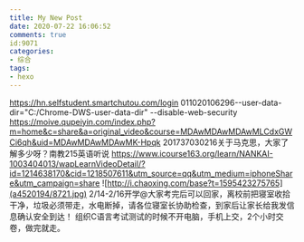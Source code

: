 ```yaml
---
title: My New Post
date: 2020-07-22 16:06:52
comments: true
id:9071
categories:
- 综合
tags:
- hexo
---
```

https://hn.selfstudent.smartchutou.com/login
011020106296--user-data-dir="C:/Chrome-DWS-user-data-dir" --disable-web-security
https://moive.qupeiyin.com/index.php?m=home&c=share&a=original_video&course=MDAwMDAwMDAwMLCdxGWCi6qh&uid=MDAwMDAwMDAwMK-Hpqk
201737030216关于马克思，大家了解多少呀？南教215英语听说
https://www.icourse163.org/learn/NANKAI-1003404013/wapLearnVideoDetail/?id=1214638170&cid=1218507611&utm_source=qq&utm_medium=iphoneShare&utm_campaign=share
![http://i.chaoxing.com/base?t=1595423275765](a4520194/8721.jpg)
2/14-2/16开学@大家考完后可以回家，离校前把寝室收拾干净，垃圾必须带走，水电断掉，请各位寝室长协助检查，到家后让家长给我发信息确认安全到达！ 组织C语言考试测试的时候不开电脑，手机上交，2个小时交卷，做完就走。